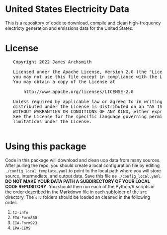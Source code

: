 # United States Electricity Data

This is a repository of code to download, compile and clean high-frequency electricty generation and emissions data for the United States. 

# License

<pre>
   Copyright 2022 James Archsmith

   Licensed under the Apache License, Version 2.0 (the "License");
   you may not use this file except in compliance with the License.
   You may obtain a copy of the License at

       http://www.apache.org/licenses/LICENSE-2.0

   Unless required by applicable law or agreed to in writing, software
   distributed under the License is distributed on an "AS IS" BASIS,
   WITHOUT WARRANTIES OR CONDITIONS OF ANY KIND, either express or implied.
   See the License for the specific language governing permissions and
   limitations under the License.
 </pre>
 
 # Using this package
 
 Code in this package will download and clean uop data from many sources. After pulling the repo, you should create a local configuration file by editing `./config_local_template.yaml` to point to the local path where you will store source, intermediate, and output data. Save this file as `./config_local.yaml`. **DO NOT MAKE YOUR DATA PATH A SUBDIRECTORY OF YOUR LOCAL CODE REPOSITORY**. You should then run each of the Python/R scripts in the order described in the Markdown file in each subfolder of the `src` directory. The `src` folders should be loaded an cleaned in the following order:
 1. `tz-info`
 2. `EIA-Form860`
 3. `EIA-Form923`
 4. `EPA-CEMS`


